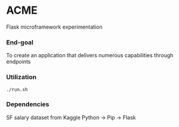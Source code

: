 # ACME
Flask microframework experimentation

### End-goal
To create an application that delivers numerous capabilities through endpoints

### Utilization
`./run.sh`

### Dependencies
SF salary dataset from Kaggle
Python -> Pip -> Flask
